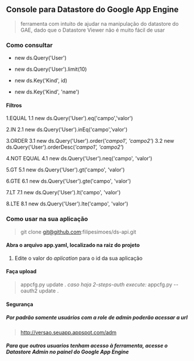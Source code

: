 ## Console para Datastore do Google App Engine
> ferramenta com intuito de ajudar na manipulação do datastore do GAE, dado
> que o Datastore Viewer não é muito fácil de usar

### Como consultar
 - new ds.Query('User')
 - new ds.Query('User').limit(10)

 - new ds.Key('Kind', id)
 - new ds.Key('Kind', 'name')

#### Filtros 
1.EQUAL
1.1 new ds.Query('User').eq('campo','valor')

2.IN 
2.1 new ds.Query('User').inEq('campo','valor')

3.ORDER
 3.1 new ds.Query('User').order(*'campo1', 'campo2'*)
 3.2 new ds.Query('User').orderDesc(*'campo1', 'campo2'*)

4.NOT EQUAL
 4.1 new ds.Query('User').neq('campo', 'valor')

5.GT 
 5.1 new ds.Query('User').gt('campo', 'valor')

6.GTE
 6.1 new ds.Query('User').gte('campo', 'valor')

7.LT
 7.1 new ds.Query('User').lt('campo', 'valor')

8.LTE
 8.1 new ds.Query('User').lte('campo', 'valor')

### Como usar na sua aplicação
> git clone git@github.com:filipesimoes/ds-api.git

#### Abra o arquivo app.yaml, localizado na raiz do projeto
1. Edite o valor do *aplication* para o id da sua aplicação

#### Faça upload
> appcfg.py update .
> *caso haja 2-steps-auth execute:*
> appcfg.py --oauth2  update .

#### Segurança
##### Por padrão somente usuários com a role de admin poderão acessar a url
> http://versao.seuapp.appspot.com/adm 

##### Para que outros usuarios tenham acesso à ferramenta, acesse o Datastore Admin no painel do Google App Engine

